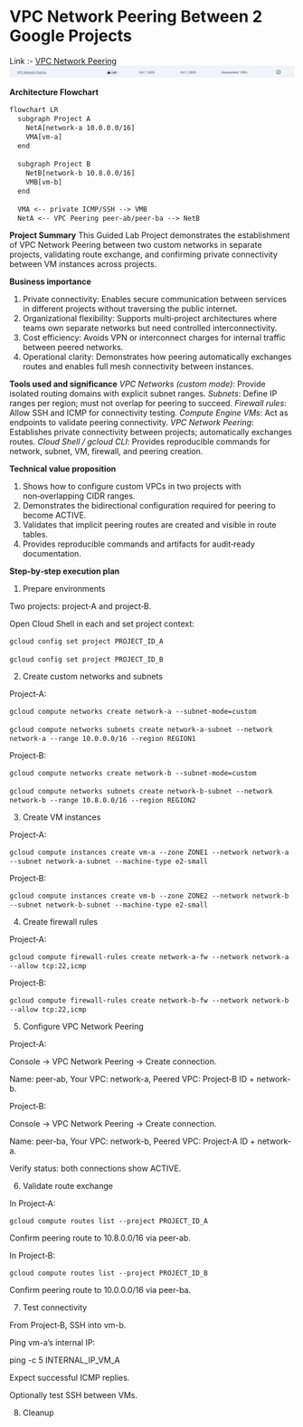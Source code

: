 # VPC Network Peering Between 2 Google Projects

Link :- [VPC Network Peering](https://www.skills.google/focuses/964?parent=catalog)
![image](image-2.png)

**Architecture Flowchart**
```mermaid
flowchart LR
  subgraph Project A
    NetA[network-a 10.0.0.0/16]
    VMA[vm-a]
  end

  subgraph Project B
    NetB[network-b 10.8.0.0/16]
    VMB[vm-b]
  end

  VMA <-- private ICMP/SSH --> VMB
  NetA <-- VPC Peering peer-ab/peer-ba --> NetB
```

**Project Summary**
This Guided Lab Project demonstrates the establishment of VPC Network Peering between two custom networks in separate projects, validating route exchange, and confirming private connectivity between VM instances across projects.

**Business importance**
1) Private connectivity: Enables secure communication between services in different projects without traversing the public internet.
2) Organizational flexibility: Supports multi‑project architectures where teams own separate networks but need controlled interconnectivity.
3) Cost efficiency: Avoids VPN or interconnect charges for internal traffic between peered networks.
4) Operational clarity: Demonstrates how peering automatically exchanges routes and enables full mesh connectivity between instances.

**Tools used and significance**
*VPC Networks (custom mode)*: Provide isolated routing domains with explicit subnet ranges.
*Subnets*: Define IP ranges per region; must not overlap for peering to succeed.
*Firewall rules*: Allow SSH and ICMP for connectivity testing.
*Compute Engine VMs*: Act as endpoints to validate peering connectivity.
*VPC Network Peering*: Establishes private connectivity between projects; automatically exchanges routes.
*Cloud Shell / gcloud CLI*: Provides reproducible commands for network, subnet, VM, firewall, and peering creation.

**Technical value proposition**
1) Shows how to configure custom VPCs in two projects with non‑overlapping CIDR ranges.
2) Demonstrates the bidirectional configuration required for peering to become ACTIVE.
3) Validates that implicit peering routes are created and visible in route tables.
4) Provides reproducible commands and artifacts for audit‑ready documentation.


**Step‑by‑step execution plan**
1) Prepare environments

Two projects: project‑A and project‑B.

Open Cloud Shell in each and set project context:
```
gcloud config set project PROJECT_ID_A

gcloud config set project PROJECT_ID_B
```
2) Create custom networks and subnets

Project‑A:
```
gcloud compute networks create network-a --subnet-mode=custom

gcloud compute networks subnets create network-a-subnet --network network-a --range 10.0.0.0/16 --region REGION1
```
Project‑B:
```
gcloud compute networks create network-b --subnet-mode=custom

gcloud compute networks subnets create network-b-subnet --network network-b --range 10.8.0.0/16 --region REGION2
```
3) Create VM instances

Project‑A:
```
gcloud compute instances create vm-a --zone ZONE1 --network network-a --subnet network-a-subnet --machine-type e2-small
```
Project‑B:
```
gcloud compute instances create vm-b --zone ZONE2 --network network-b --subnet network-b-subnet --machine-type e2-small
```
4) Create firewall rules

Project‑A:
```
gcloud compute firewall-rules create network-a-fw --network network-a --allow tcp:22,icmp
```
Project‑B:
```
gcloud compute firewall-rules create network-b-fw --network network-b --allow tcp:22,icmp
```
5) Configure VPC Network Peering

Project‑A:

Console → VPC Network Peering → Create connection.

Name: peer-ab, Your VPC: network-a, Peered VPC: Project‑B ID + network-b.

Project‑B:

Console → VPC Network Peering → Create connection.

Name: peer-ba, Your VPC: network-b, Peered VPC: Project‑A ID + network-a.

Verify status: both connections show ACTIVE.

6) Validate route exchange

In Project‑A:
```
gcloud compute routes list --project PROJECT_ID_A
```
Confirm peering route to 10.8.0.0/16 via peer-ab.

In Project‑B:
```
gcloud compute routes list --project PROJECT_ID_B
```
Confirm peering route to 10.0.0.0/16 via peer-ba.

7) Test connectivity

From Project‑B, SSH into vm-b.

Ping vm-a’s internal IP:

ping -c 5 INTERNAL_IP_VM_A

Expect successful ICMP replies.

Optionally test SSH between VMs.

8) Cleanup